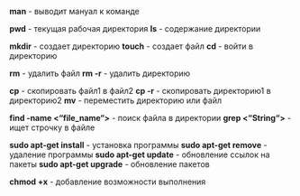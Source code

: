 **man** - выводит мануал к команде

**pwd** - текущая рабочая директория
**ls** - содержание директории

**mkdir** - создает директорию
**touch** - создает файл
**cd** - войти в директорию

**rm** - удалить файл
**rm -r** - удалить директорию

**cp** - скопировать файл1 в файл2
**cp -r** - скопировать директорию1 в директорию2
**mv** - переместить директорию или файл

**find -name <“file_name“>** - поиск файла в директории
**grep <“String“>** - ищет строчку в файле

**sudo apt-get install** - установка программы 
**sudo apt-get remove** - удаление программы
**sudo apt-get update** - обновление ссылок на пакеты
**sudo apt-get upgrade** - обновление пакетов

**chmod +x** - добавление возможности выполнения